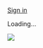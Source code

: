 [Sign in](https://accounts.google.com/ServiceLogin?service=wise&passive=1209600&osid=1&continue=https://drive.google.com/file/d/19VOX5Nczn5lWlF5f3I99PUcmCIRZQcxH/view?usp%3Dsharing&followup=https://drive.google.com/file/d/19VOX5Nczn5lWlF5f3I99PUcmCIRZQcxH/view?usp%3Dsharing&ec=GAZAGQ)

Loading…

![](https://drive.google.com/drive-viewer/AKGpihaxVvuLRLHBwUcQL0zJEDD-dslHX4s6pmq-xVpK6B_Qkebf1CM72YBU0MF69_egNH7yOXO2uP--sMcCJjSmkq4G3MYoCYQBL-0=s1600-rw-v1)